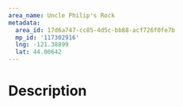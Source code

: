```yaml
---
area_name: Uncle Philip's Rock
metadata:
  area_id: 17d6a747-cc85-4d5c-bb88-acf726f0fe7b
  mp_id: '117302916'
  lng: -121.38899
  lat: 44.00642
---
```

# Description
